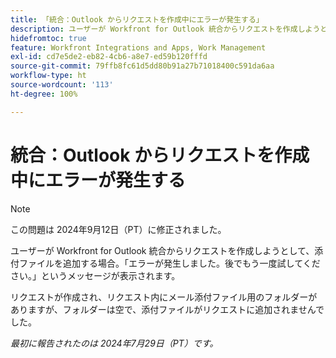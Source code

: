 ```yaml
---
title: 「統合：Outlook からリクエストを作成中にエラーが発生する」
description: ユーザーが Workfront for Outlook 統合からリクエストを作成しようとして、添付ファイルを追加する場合。「エラーが発生しました。後でもう一度試してください。」というメッセージが表示されます。
hidefromtoc: true
feature: Workfront Integrations and Apps, Work Management
exl-id: cd7e5de2-eb82-4cb6-a8e7-ed59b120fffd
source-git-commit: 79ffb8fc61d5dd80b91a27b71018400c591da6aa
workflow-type: ht
source-wordcount: '113'
ht-degree: 100%

---
```


# 統合：Outlook からリクエストを作成中にエラーが発生する

>[!NOTE]
>
>この問題は 2024年9月12日（PT）に修正されました。

ユーザーが Workfront for Outlook 統合からリクエストを作成しようとして、添付ファイルを追加する場合。「エラーが発生しました。後でもう一度試してください。」というメッセージが表示されます。

リクエストが作成され、リクエスト内にメール添付ファイル用のフォルダーがありますが、フォルダーは空で、添付ファイルがリクエストに追加されませんでした。

_最初に報告されたのは 2024年7月29日（PT）です。_
